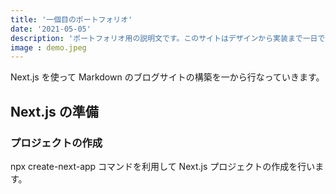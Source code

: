 ```yaml
---
title: '一個目のポートフォリオ'
date: '2021-05-05'
description: 'ポートフォリオ用の説明文です。このサイトはデザインから実装まで一日で作りました。'
image : demo.jpeg
---
```


Next.js を使って Markdown のブログサイトの構築を一から行なっていきます。

## Next.js の準備

### プロジェクトの作成

npx create-next-app コマンドを利用して Next.js プロジェクトの作成を行います。
